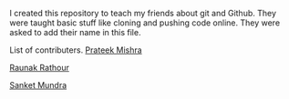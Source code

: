 I created this repository to teach my friends about git and Github. They were taught basic stuff like cloning and pushing code online. They were asked to add their name in this file.


List of contributers.
[Prateek Mishra](https://github.com/MiKinshu)

[Raunak Rathour](https://github.com/raunakrathour)

[Sanket Mundra](https://github.com/urcoder4u)

